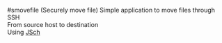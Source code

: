 #smovefile (Securely move file)
Simple application to move files through SSH\
From source host to destination\
Using [JSch](http://www.jcraft.com/jsch/)